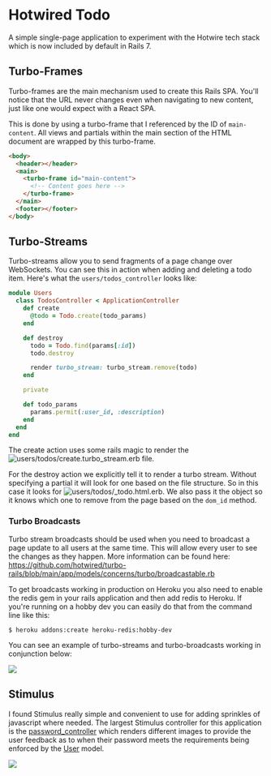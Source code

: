 # Hotwired Todo

A simple single-page application to experiment with the Hotwire tech stack which is now included by default in Rails 7.

## Turbo-Frames

Turbo-frames are the main mechanism used to create this Rails SPA. You'll notice that the URL never changes even when navigating to new content, just like one would expect with a React SPA.

This is done by using a turbo-frame that I referenced by the ID of `main-content`. All views and partials within the main section of the HTML document are wrapped by this turbo-frame.

```html
<body>
  <header></header>
  <main>
    <turbo-frame id="main-content">
      <!-- Content goes here -->
    </turbo-frame>  
  </main>
  <footer></footer>
</body>
```

## Turbo-Streams

Turbo-streams allow you to send fragments of a page change over WebSockets. You can see this in action when adding and deleting a todo item. Here's what the `users/todos_controller` looks like:

```ruby
module Users
  class TodosController < ApplicationController
    def create
      @todo = Todo.create(todo_params)
    end

    def destroy
      todo = Todo.find(params[:id])
      todo.destroy

      render turbo_stream: turbo_stream.remove(todo)
    end

    private

    def todo_params
      params.permit(:user_id, :description)
    end
  end
end
```

The create action uses some rails magic to render the ![users/todos/create.turbo_stream.erb](https://github.com/taphill/hotwired_todo/blob/main/app/views/users/todos/create.turbo_stream.erb) file.

For the destroy action we explicitly tell it to render a turbo stream. Without specifying a partial it will look for one based on the file structure. So in this case it looks for ![users/todos/_todo.html.erb](https://github.com/taphill/hotwired_todo/blob/main/app/views/users/todos/_todo.html.erb). We also pass it the object so it knows which one to remove from the page based on the `dom_id` method.

### Turbo Broadcasts

Turbo stream broadcasts should be used when you need to broadcast a page update to all users at the same time. This will allow every user to see the changes as they happen. More information can be found here: https://github.com/hotwired/turbo-rails/blob/main/app/models/concerns/turbo/broadcastable.rb

To get broadcasts working in production on Heroku you also need to enable the redis gem in your rails application and then add redis to Heroku. If you're running on a hobby dev you can easily do that from the command line like this:

```
$ heroku addons:create heroku-redis:hobby-dev
```

You can see an example of turbo-streams and turbo-broadcasts working in conjunction below:

![](https://s10.gifyu.com/images/turbo_broadcast.gif)

## Stimulus

I found Stimulus really simple and convenient to use for adding sprinkles of javascript where needed. The largest Stimulus controller for this application is the [password_controller](app/javascript/controllers/password_controller.js) which renders different images to provide the user feedback as to when their password meets the requirements being enforced by the [User](app/models/user.rb) model. 

![](https://s10.gifyu.com/images/password_validation.gif)